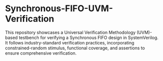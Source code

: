 # Synchronous-FIFO-UVM-Verification
This repository showcases a Universal Verification Methodology (UVM)-based testbench for verifying a Synchronous FIFO design in SystemVerilog. It follows industry-standard verification practices, incorporating constrained-random stimulus, functional coverage, and assertions to ensure comprehensive verification.
